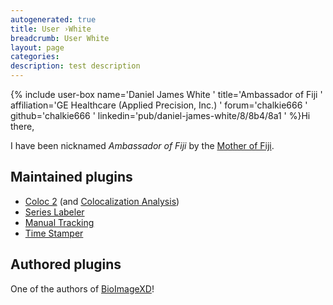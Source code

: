```yaml
---
autogenerated: true
title: User ›White
breadcrumb: User White
layout: page
categories: 
description: test description
---
```


{% include user-box name='Daniel James White ' title='Ambassador of Fiji ' affiliation='GE Healthcare (Applied Precision, Inc.) ' forum='chalkie666 ' github='chalkie666 ' linkedin='pub/daniel-james-white/8/8b4/8a1 ' %}Hi there,

I have been nicknamed *Ambassador of Fiji* by the [Mother of Fiji](User_Schindelin ).

## Maintained plugins

  - [Coloc 2](Coloc_2 ) (and [Colocalization Analysis](Colocalization_Analysis ))
  - [Series Labeler](Series_Labeler )
  - [Manual Tracking](Manual_Tracking )
  - [Time Stamper](Time_Stamper )

## Authored plugins

One of the authors of [BioImageXD](BioImageXD )\!
